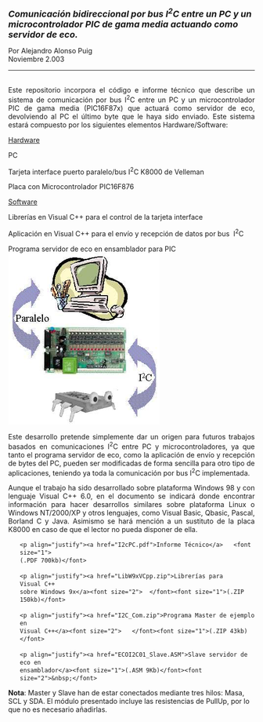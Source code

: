 <html>

<head>
<meta http-equiv="Content-Language" content="es">
<meta name="GENERATOR" content="Microsoft FrontPage 4.0">
<meta name="ProgId" content="FrontPage.Editor.Document">
</head>

<font size="4"><b><i>Comunicación bidireccional por bus I<sup>2</sup>C
      entre un PC y un microcontrolador PIC de gama media actuando como servidor
      de eco.&nbsp;</i></b></font>
      <p>Por Alejandro Alonso Puig<br>
      Noviembre 2.003<br>
  <hr>
<p align="justify"><br>
Este repositorio incorpora el código e informe técnico 
que describe un sistema de comunicación por bus I<sup>2</sup>C
entre un PC y un microcontrolador PIC de gama media (PIC16F87x) que actuará
como servidor de eco, devolviendo al PC el último byte que le haya sido
enviado. Este sistema estará compuesto por los siguientes elementos
Hardware/Software:&nbsp;</p>
<p align="justify"><u>Hardware</u>&nbsp;</p>
     <p align="left">PC&nbsp;
     <p align="left">Tarjeta interface puerto paralelo/bus I<sup>2</sup>C K8000 de
    Velleman&nbsp;
     <p align="left">Placa con Microcontrolador PIC16F876
<br>
<p align="justify"><u>Software</u>&nbsp;</p>
    <p align="left">Librerías en Visual C++ para el control de la tarjeta
    interface&nbsp;
     <p align="left">Aplicación en Visual C++ para el envío y recepción de
    datos por bus&nbsp; I<sup>2</sup>C
    <p align="left">Programa servidor de eco en ensamblador para PIC
<br>
<img border="0" src="Link.jpg" width="310" height="349"></td>
 <br>
 <p align="justify">Este desarrollo pretende simplemente dar un origen para
futuros trabajos basados en comunicaciones I<sup>2</sup>C entre PC y
microcontroladores, ya que tanto el programa servidor de eco, como la
aplicación de envío y recepción de bytes del PC, pueden ser modificadas de
forma sencilla para otro tipo de aplicaciones, teniendo ya toda la comunicación
por bus I<sup>2</sup>C implementada.</p>
<p align="justify">Aunque el trabajo ha sido desarrollado sobre plataforma
Windows 98 y con lenguaje Visual C++ 6.0, en el documento se indicará donde
encontrar información para hacer desarrollos similares sobre plataforma Linux o
Windows NT/2000/XP y otros lenguajes, como Visual Basic, Qbasic, Pascal, Borland
C y Java. Asimismo se hará mención a un sustituto de la placa K8000 en caso de
que el lector no pueda disponer de ella.</p>
<ul>

    <p align="justify"><a href="I2cPC.pdf">Informe Técnico</a>   <font size="1">
    (.PDF 700kb)</font>

    <p align="justify"><a href="LibW9xVCpp.zip">Librerías para
    Visual C++
    sobre Windows 9x</a><font size="2">  </font><font size="1">(.ZIP 150kb)</font>

    <p align="justify"><a href="I2C_Com.zip">Programa Master de ejemplo en
    Visual C++</a><font size="2">   </font><font size="1">(.ZIP 43kb)</font>

    <p align="justify"><a href="ECOI2C01_Slave.ASM">Slave servidor de eco en
    ensamblador</a><font size="1">(.ASM 9Kb)</font><font size="2">&nbsp;</font>
</ul>
<p><b>Nota</b>: Master y Slave han de estar conectados mediante tres hilos:
Masa, SCL y SDA. El módulo presentado incluye las resistencias de PullUp, por
lo que no es necesario añadirlas.</p>
<p>
  <br>


</body>

</html>
